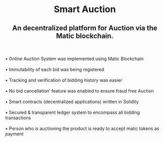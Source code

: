 <h1 align="center">Smart Auction</h1>
<h2 align="center">An decentralized platform for Auction via the Matic blockchain.</h2><br><br>
•	Online Auction System was implemented using Matic Blockchain<br><br>
	•	Immutability of each bid was being registered<br><br>
	•	Tracking and verification of bidding history was easier<br><br>
	•	No bid cancellation’ feature was enabled to ensure fraud free Auction<br><br>
	•	Smart contracts (decentralized applications) written in Solidity<br><br>
	•	Secured & transparent ledger system to encompass all bidding transactions<br><br>
	•	Person who is auctioning the product is ready to accept matic tokens as payment<br><br>
  <br><br>

